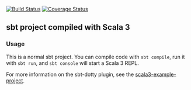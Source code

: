 [![Build Status](https://app.travis-ci.com/SebiCreator/Dame.svg?branch=main)](https://app.travis-ci.com/SebiCreator/Dame)
[![Coverage Status](https://coveralls.io/repos/github/SebiCreator/Dame/badge.svg?branch=main)](https://coveralls.io/github/SebiCreator/Dame?branch=main)


## sbt project compiled with Scala 3

### Usage

This is a normal sbt project. You can compile code with `sbt compile`, run it with `sbt run`, and `sbt console` will start a Scala 3 REPL.

For more information on the sbt-dotty plugin, see the
[scala3-example-project](https://github.com/scala/scala3-example-project/blob/main/README.md).
